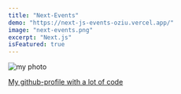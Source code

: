 ```yaml
---
title: "Next-Events"
demo: "https://next-js-events-oziu.vercel.app/"
image: "next-events.png"
excerpt: "Next.js"
isFeatured: true
---
```


![my photo](next-events.png)

[My github-profile with a lot of code](https://github.com/yevkod)
